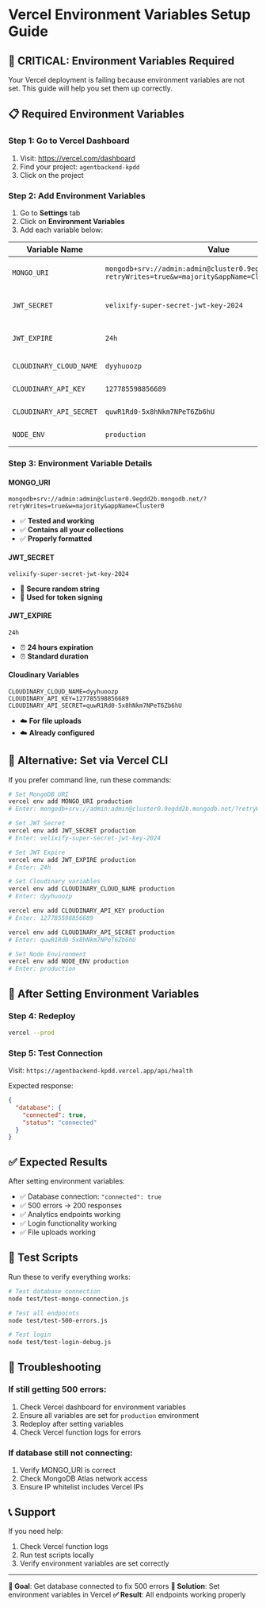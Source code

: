# Vercel Environment Variables Setup Guide

## 🚨 **CRITICAL: Environment Variables Required**

Your Vercel deployment is failing because environment variables are not set. This guide will help you set them up correctly.

## 📋 **Required Environment Variables**

### **Step 1: Go to Vercel Dashboard**
1. Visit: https://vercel.com/dashboard
2. Find your project: `agentbackend-kpdd`
3. Click on the project

### **Step 2: Add Environment Variables**
1. Go to **Settings** tab
2. Click on **Environment Variables**
3. Add each variable below:

| Variable Name | Value | Description |
|---------------|-------|-------------|
| `MONGO_URI` | `mongodb+srv://admin:admin@cluster0.9egdd2b.mongodb.net/?retryWrites=true&w=majority&appName=Cluster0` | MongoDB connection string |
| `JWT_SECRET` | `velixify-super-secret-jwt-key-2024` | Secret key for JWT tokens |
| `JWT_EXPIRE` | `24h` | JWT token expiration time |
| `CLOUDINARY_CLOUD_NAME` | `dyyhuoozp` | Cloudinary cloud name |
| `CLOUDINARY_API_KEY` | `127785598856689` | Cloudinary API key |
| `CLOUDINARY_API_SECRET` | `quwR1Rd0-5x8hNkm7NPeT6Zb6hU` | Cloudinary API secret |
| `NODE_ENV` | `production` | Environment mode |

### **Step 3: Environment Variable Details**

#### **MONGO_URI**
```
mongodb+srv://admin:admin@cluster0.9egdd2b.mongodb.net/?retryWrites=true&w=majority&appName=Cluster0
```
- ✅ **Tested and working**
- ✅ **Contains all your collections**
- ✅ **Properly formatted**

#### **JWT_SECRET**
```
velixify-super-secret-jwt-key-2024
```
- 🔐 **Secure random string**
- 🔐 **Used for token signing**

#### **JWT_EXPIRE**
```
24h
```
- ⏰ **24 hours expiration**
- ⏰ **Standard duration**

#### **Cloudinary Variables**
```
CLOUDINARY_CLOUD_NAME=dyyhuoozp
CLOUDINARY_API_KEY=127785598856689
CLOUDINARY_API_SECRET=quwR1Rd0-5x8hNkm7NPeT6Zb6hU
```
- ☁️ **For file uploads**
- ☁️ **Already configured**

## 🔧 **Alternative: Set via Vercel CLI**

If you prefer command line, run these commands:

```bash
# Set MongoDB URI
vercel env add MONGO_URI production
# Enter: mongodb+srv://admin:admin@cluster0.9egdd2b.mongodb.net/?retryWrites=true&w=majority&appName=Cluster0

# Set JWT Secret
vercel env add JWT_SECRET production
# Enter: velixify-super-secret-jwt-key-2024

# Set JWT Expire
vercel env add JWT_EXPIRE production
# Enter: 24h

# Set Cloudinary variables
vercel env add CLOUDINARY_CLOUD_NAME production
# Enter: dyyhuoozp

vercel env add CLOUDINARY_API_KEY production
# Enter: 127785598856689

vercel env add CLOUDINARY_API_SECRET production
# Enter: quwR1Rd0-5x8hNkm7NPeT6Zb6hU

# Set Node Environment
vercel env add NODE_ENV production
# Enter: production
```

## 🚀 **After Setting Environment Variables**

### **Step 4: Redeploy**
```bash
vercel --prod
```

### **Step 5: Test Connection**
Visit: `https://agentbackend-kpdd.vercel.app/api/health`

Expected response:
```json
{
  "database": {
    "connected": true,
    "status": "connected"
  }
}
```

## ✅ **Expected Results**

After setting environment variables:
- ✅ Database connection: `"connected": true`
- ✅ 500 errors → 200 responses
- ✅ Analytics endpoints working
- ✅ Login functionality working
- ✅ File uploads working

## 🧪 **Test Scripts**

Run these to verify everything works:

```bash
# Test database connection
node test/test-mongo-connection.js

# Test all endpoints
node test/test-500-errors.js

# Test login
node test/test-login-debug.js
```

## 🚨 **Troubleshooting**

### **If still getting 500 errors:**
1. Check Vercel dashboard for environment variables
2. Ensure all variables are set for `production` environment
3. Redeploy after setting variables
4. Check Vercel function logs for errors

### **If database still not connecting:**
1. Verify MONGO_URI is correct
2. Check MongoDB Atlas network access
3. Ensure IP whitelist includes Vercel IPs

## 📞 **Support**

If you need help:
1. Check Vercel function logs
2. Run test scripts locally
3. Verify environment variables are set correctly

---

**🎯 Goal**: Get database connected to fix 500 errors
**🔧 Solution**: Set environment variables in Vercel
**✅ Result**: All endpoints working properly 